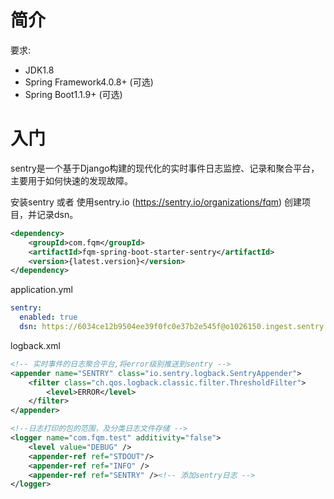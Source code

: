 # 简介
要求:
* JDK1.8
* Spring Framework4.0.8+ (可选)
* Spring Boot1.1.9+ (可选)

# 入门

sentry是一个基于Django构建的现代化的实时事件日志监控、记录和聚合平台，主要用于如何快速的发现故障。

安装sentry 或者 使用sentry.io (https://sentry.io/organizations/fqm) 创建项目，并记录dsn。

~~~xml
<dependency>
    <groupId>com.fqm</groupId>
    <artifactId>fqm-spring-boot-starter-sentry</artifactId>
    <version>{latest.version}</version>
</dependency>
~~~

application.yml

~~~yaml
sentry:
  enabled: true
  dsn: https://6034ce12b9504ee39f0fc0e37b2e545f@o1026150.ingest.sentry.io/5992542
~~~

logback.xml

~~~xml
<!-- 实时事件的日志聚合平台,将error级别推送到sentry -->
<appender name="SENTRY" class="io.sentry.logback.SentryAppender">
    <filter class="ch.qos.logback.classic.filter.ThresholdFilter">
        <level>ERROR</level>
    </filter>
</appender>

<!--日志打印的包的范围，及分类日志文件存储 -->
<logger name="com.fqm.test" additivity="false">
    <level value="DEBUG" />
    <appender-ref ref="STDOUT"/>
    <appender-ref ref="INFO" />
    <appender-ref ref="SENTRY" /><!-- 添加sentry日志 -->
</logger>
~~~





